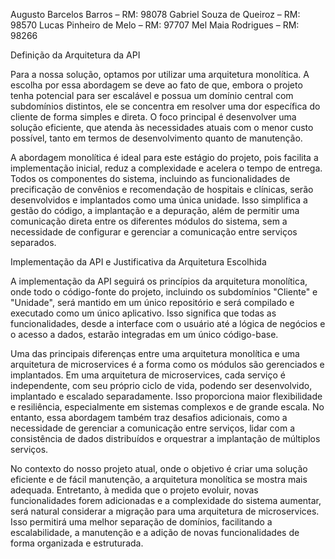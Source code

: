 Augusto Barcelos Barros – RM: 98078
Gabriel Souza de Queiroz – RM: 98570
Lucas Pinheiro de Melo – RM: 97707
Mel Maia Rodrigues – RM: 98266

Definição da Arquitetura da API

Para a nossa solução, optamos por utilizar uma arquitetura monolítica. A escolha por essa abordagem se deve ao fato de que, embora o projeto tenha potencial para ser escalável e possua um domínio central com subdomínios distintos, ele se concentra em resolver uma dor específica do cliente de forma simples e direta. O foco principal é desenvolver uma solução eficiente, que atenda às necessidades atuais com o menor custo possível, tanto em termos de desenvolvimento quanto de manutenção.

A abordagem monolítica é ideal para este estágio do projeto, pois facilita a implementação inicial, reduz a complexidade e acelera o tempo de entrega. Todos os componentes do sistema, incluindo as funcionalidades de precificação de convênios e recomendação de hospitais e clínicas, serão desenvolvidos e implantados como uma única unidade. Isso simplifica a gestão do código, a implantação e a depuração, além de permitir uma comunicação direta entre os diferentes módulos do sistema, sem a necessidade de configurar e gerenciar a comunicação entre serviços separados.

Implementação da API e Justificativa da Arquitetura Escolhida

A implementação da API seguirá os princípios da arquitetura monolítica, onde todo o código-fonte do projeto, incluindo os subdomínios "Cliente" e "Unidade", será mantido em um único repositório e será compilado e executado como um único aplicativo. Isso significa que todas as funcionalidades, desde a interface com o usuário até a lógica de negócios e o acesso a dados, estarão integradas em um único código-base.

Uma das principais diferenças entre uma arquitetura monolítica e uma arquitetura de microservices é a forma como os módulos são gerenciados e implantados. Em uma arquitetura de microservices, cada serviço é independente, com seu próprio ciclo de vida, podendo ser desenvolvido, implantado e escalado separadamente. Isso proporciona maior flexibilidade e resiliência, especialmente em sistemas complexos e de grande escala. No entanto, essa abordagem também traz desafios adicionais, como a necessidade de gerenciar a comunicação entre serviços, lidar com a consistência de dados distribuídos e orquestrar a implantação de múltiplos serviços.

No contexto do nosso projeto atual, onde o objetivo é criar uma solução eficiente e de fácil manutenção, a arquitetura monolítica se mostra mais adequada. Entretanto, à medida que o projeto evoluir, novas funcionalidades forem adicionadas e a complexidade do sistema aumentar, será natural considerar a migração para uma arquitetura de microservices. Isso permitirá uma melhor separação de domínios, facilitando a escalabilidade, a manutenção e a adição de novas funcionalidades de forma organizada e estruturada.
